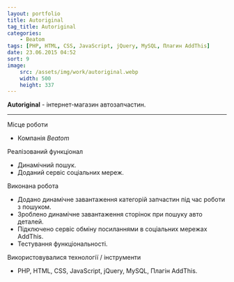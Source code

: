 ```yaml
---
layout: portfolio
title: Autoriginal
tag_title: Autoriginal
categories:
    - Beatom
tags: [PHP, HTML, CSS, JavaScript, jQuery, MySQL, Плагин AddThis]
date: 23.06.2015 04:52
sort: 9
image: 
    src: /assets/img/work/autoriginal.webp 
    width: 500
    height: 337
---
```


**Autoriginal** - інтернет-магазин автозапчастин.

---

Місце роботи

* Компанія _Beatom_

Реалізований функціонал

* Динамічний пошук.
* Доданий сервіс соціальних мереж.

Виконана робота

* Додано динамічне завантаження категорій запчастин під час роботи з пошуком.
* Зроблено динамічне завантаження сторінок при пошуку авто деталей.
* Підключено сервіс обміну посиланнями в соціальних мережах AddThis.
* Тестування функціональності.

Використовувалися технології / інструменти

* PHP, HTML, CSS, JavaScript, jQuery, MySQL, Плагін AddThis.
